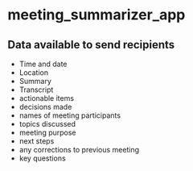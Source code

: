# meeting_summarizer_app

## Data available to send recipients
- Time and date
- Location
- Summary
- Transcript
- actionable items
- decisions made
- names of meeting participants
- topics discussed
- meeting purpose
- next steps
- any corrections to previous meeting
- key questions
